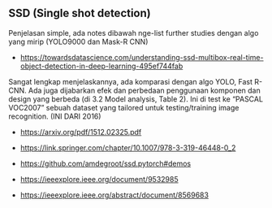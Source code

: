 ## SSD (Single shot detection)
Penjelasan simple, ada notes dibawah nge-list further studies dengan algo yang mirip (YOLO9000 dan Mask-R CNN)
- https://towardsdatascience.com/understanding-ssd-multibox-real-time-object-detection-in-deep-learning-495ef744fab

Sangat lengkap menjelaskannya, ada komparasi dengan algo YOLO, Fast R-CNN.
Ada juga dijabarkan efek dan perbedaan penggunaan komponen dan design yang berbeda (di 3.2 Model analysis, Table 2).
Ini di test ke “PASCAL VOC2007” sebuah dataset yang tailored untuk testing/training image recognition. 
(INI DARI 2016)
- https://arxiv.org/pdf/1512.02325.pdf
- https://link.springer.com/chapter/10.1007/978-3-319-46448-0_2

- https://github.com/amdegroot/ssd.pytorch#demos
- https://ieeexplore.ieee.org/document/9532985
- https://ieeexplore.ieee.org/abstract/document/8569683